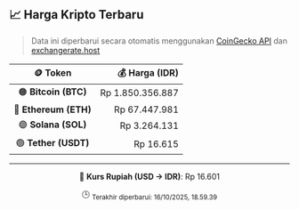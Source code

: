 

<!-- HARGA_KRIPTO -->
## 📈 Harga Kripto Terbaru

> Data ini diperbarui secara otomatis menggunakan [CoinGecko API](https://www.coingecko.com/) dan [exchangerate.host](https://exchangerate.host/)

<div align="center">

| 🪙 Token | 💰 Harga (IDR) |
|:------:|---------------:|
| 🟠 **Bitcoin (BTC)**   | Rp 1.850.356.887 |
| 🔵 **Ethereum (ETH)**  | Rp 67.447.981 |
| 🟣 **Solana (SOL)**    | Rp 3.264.131 |
| 🟢 **Tether (USDT)**   | Rp 16.615 |

---

💱 **Kurs Rupiah (USD → IDR)**: Rp 16.601

🕒 <sub>Terakhir diperbarui: 16/10/2025, 18.59.39</sub>

</div>
<!-- /HARGA_KRIPTO -->